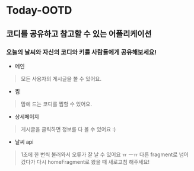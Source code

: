 # Today-OOTD

## 코디를 공유하고 참고할 수 있는 어플리케이션
### 오늘의 날씨와 자신의 코디와 키를 사람들에게 공유해보세요!

* 메인 
> 모든 사용자의 게시글을 볼 수 있어요.

* 찜
> 맘에 드는 코디를 찜할 수 있어요.

* 상세페이지
> 게시글을 클릭하면 정보를 다 볼 수 있어요 :)

* 날씨 api
> 1초에 한 번씩 불러와서 오류가 잘 날 수 있어요 ㅠ ㅡㅠ 
다른 fragment로 넘어갔다가 다시 homeFragment로 왔을 때 새로고침 해주세요!
